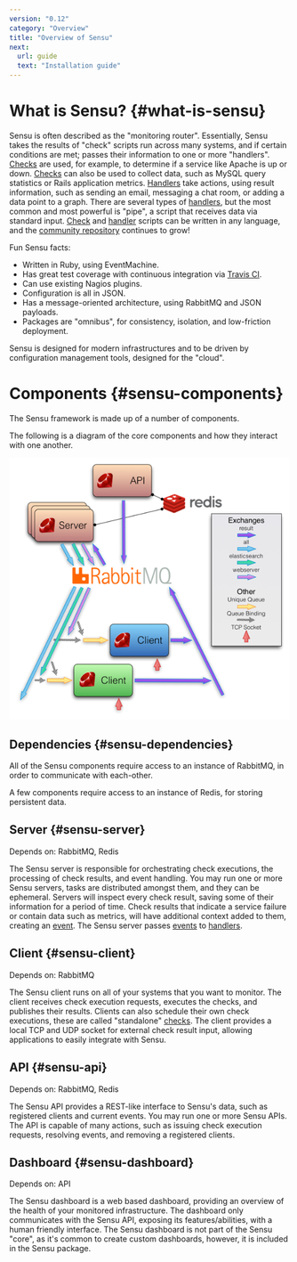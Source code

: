 ```yaml
---
version: "0.12"
category: "Overview"
title: "Overview of Sensu"
next:
  url: guide
  text: "Installation guide"
---
```


# What is Sensu? {#what-is-sensu}

Sensu is often described as the "monitoring router". Essentially,
Sensu takes the results of "check" scripts run across many systems,
and if certain conditions are met; passes their information to one or
more "handlers". [Checks](checks) are used, for example, to determine
if a service like Apache is up or down. [Checks](checks) can also be
used to collect data, such as MySQL query statistics or Rails
application metrics. [Handlers](handlers) take actions, using result
information, such as sending an email, messaging a chat room, or
adding a data point to a graph. There are several types of
[handlers](handlers), but the most common and most powerful is "pipe",
a script that receives data via standard input. [Check](checks) and
[handler](handlers) scripts can be written in any language, and the
[community
repository](https://github.com/sensu/sensu-community-plugins)
continues to grow!

Fun Sensu facts:

- Written in Ruby, using EventMachine.
- Has great test coverage with continuous integration via [Travis
CI](http://travis-ci.org/#!/sensu/sensu).
- Can use existing Nagios plugins.
- Configuration is all in JSON.
- Has a message-oriented architecture, using RabbitMQ and JSON
payloads.
- Packages are "omnibus", for consistency, isolation, and low-friction
deployment.

Sensu is designed for modern infrastructures and to be driven by
configuration management tools, designed for the "cloud".


# Components {#sensu-components}

The Sensu framework is made up of a number of components.

The following is a diagram of the core components and how they
interact with one another.

![Sensu Diagram](img/sensu-diagram.png)

## Dependencies {#sensu-dependencies}

All of the Sensu components require access to an instance of RabbitMQ,
in order to communicate with each-other.

A few components require access to an instance of Redis, for storing
persistent data.

## Server {#sensu-server}

Depends on: RabbitMQ, Redis

The Sensu server is responsible for orchestrating check executions,
the processing of check results, and event handling. You may run one
or more Sensu servers, tasks are distributed amongst them, and they
can be ephemeral. Servers will inspect every check result, saving some
of their information for a period of time. Check results that indicate
a service failure or contain data such as metrics, will have
additional context added to them, creating an [event](events). The
Sensu server passes [events](events) to [handlers](handlers).

## Client {#sensu-client}

Depends on: RabbitMQ

The Sensu client runs on all of your systems that you want to monitor.
The client receives check execution requests, executes the checks, and
publishes their results. Clients can also schedule their own check
executions, these are called "standalone" [checks](checks). The client
provides a local TCP and UDP socket for external check result input,
allowing applications to easily integrate with Sensu.

## API {#sensu-api}

Depends on: RabbitMQ, Redis

The Sensu API provides a REST-like interface to Sensu's data, such as
registered clients and current events. You may run one or more Sensu
APIs. The API is capable of many actions, such as issuing check
execution requests, resolving events, and removing a registered
clients.

## Dashboard {#sensu-dashboard}

Depends on: API

The Sensu dashboard is a web based dashboard, providing an overview of
the health of your monitored infrastructure. The dashboard only
communicates with the Sensu API, exposing its features/abilities, with
a human friendly interface. The Sensu dashboard is not part of the
Sensu "core", as it's common to create custom dashboards, however, it
is included in the Sensu package.
